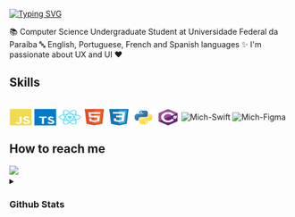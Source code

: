 [![Typing SVG](https://readme-typing-svg.demolab.com?font=Fira+Code&weight=600&size=22&duration=4500&pause=1000&color=733DF7&vCenter=true&width=435&lines=I'm+Michel+Adelino;Front-end+developer;I+love+languages+)](https://git.io/typing-svg)



📚 Computer Science Undergraduate Student at Universidade Federal da Paraíba
🔤 English, Portuguese, French and Spanish languages
✨ I'm passionate about UX and UI ♥


<!--
**MichMatrix/MichMatrix** is a ✨ _special_ ✨ repository because its `README.md` (this file) appears on your GitHub profile.

Here are some ideas to get you started:

- 🔭 I’m currently working on ...
- 🌱 I’m currently learning ...
- 👯 I’m looking to collaborate on ...
- 🤔 I’m looking for help with ...
- 💬 Ask me about ...
- 📫 How to reach me: ...
- 😄 Pronouns: ...
- ⚡ Fun fact: ...
-->
  
## Skills
  
<div style="display: inline_block"><br>
  <img align="center" alt="Mich-Js" height="30" width="40" src="https://raw.githubusercontent.com/devicons/devicon/master/icons/javascript/javascript-plain.svg">
  <img align="center" alt="Mich-Ts" height="30" width="40" src="https://raw.githubusercontent.com/devicons/devicon/master/icons/typescript/typescript-plain.svg">
  <img align="center" alt="Mich-React" height="30" width="40" src="https://raw.githubusercontent.com/devicons/devicon/master/icons/react/react-original.svg">
  <img align="center" alt="Mich-HTML" height="30" width="40" src="https://raw.githubusercontent.com/devicons/devicon/master/icons/html5/html5-original.svg">
  <img align="center" alt="Mich-CSS" height="30" width="40" src="https://raw.githubusercontent.com/devicons/devicon/master/icons/css3/css3-original.svg">
  <img align="center" alt="Mich-Python" height="30" width="40" src="https://raw.githubusercontent.com/devicons/devicon/master/icons/python/python-original.svg">
  <img align="center" alt="Mich-Csharp" height="30" width="40" src="https://raw.githubusercontent.com/devicons/devicon/master/icons/csharp/csharp-original.svg">
  <img align="center" alt="Mich-Swift" height="30" width="40" src="https://cdn.jsdelivr.net/gh/devicons/devicon/icons/swift/swift-original.svg">
  <img align="center" alt="Mich-Figma" height="30" width="40" src="https://cdn.jsdelivr.net/gh/devicons/devicon/icons/figma/figma-original.svg">
  
## How to reach me
  
<div> 
  <a href="https://www.linkedin.com/in/michel-adelino/" target="_blank"><img src="https://img.shields.io/badge/-LinkedIn-%230077B5?style=for-the-badge&logo=linkedin&logoColor=white" target="_blank"></a> 
</div>

<details>
    <summary><h3>Github Stats</h3></summary>
  <table>
      <td><img height="180em" src="https://github-readme-stats-michel-adelino.vercel.app/api?username=MichMatrix&show_icons=true&theme=dracula&include_all_commits=true&count_private=true"/></td>
      <td><img height="180em" src="https://github-readme-stats-michel-adelino.vercel.app/api/top-langs/?username=MichMatrix&layout=compact&langs_count=7&theme=dracula"/></td>
  </table>
  
  <table>
    <td><img height="180em" src="https://github-readme-streak-stats.herokuapp.com?user=MichMatrix&theme=dark&hide_border=false&date_format=j%20M%5B%20Y%5D&locale=pt-br&background=050F2C&ring=0195DD&fire=23AA7D&currStreakLabel=23AA7D"></td> 
  </table>
    

